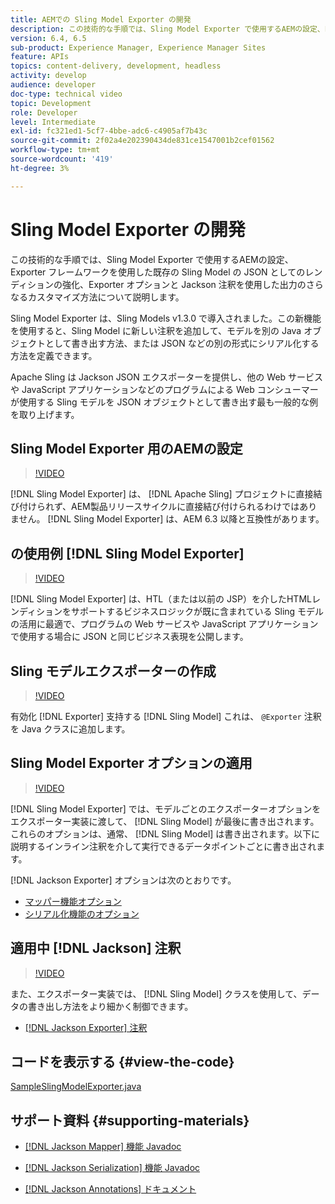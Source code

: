 ```yaml
---
title: AEMでの Sling Model Exporter の開発
description: この技術的な手順では、Sling Model Exporter で使用するAEMの設定、Exporter フレームワークを使用した既存の Sling Model の JSON としてのレンディションの強化、Exporter オプションと Jackson 注釈を使用した出力のさらなるカスタマイズ方法について説明します。
version: 6.4, 6.5
sub-product: Experience Manager, Experience Manager Sites
feature: APIs
topics: content-delivery, development, headless
activity: develop
audience: developer
doc-type: technical video
topic: Development
role: Developer
level: Intermediate
exl-id: fc321ed1-5cf7-4bbe-adc6-c4905af7b43c
source-git-commit: 2f02a4e202390434de831ce1547001b2cef01562
workflow-type: tm+mt
source-wordcount: '419'
ht-degree: 3%

---
```


# Sling Model Exporter の開発

この技術的な手順では、Sling Model Exporter で使用するAEMの設定、Exporter フレームワークを使用した既存の Sling Model の JSON としてのレンディションの強化、Exporter オプションと Jackson 注釈を使用した出力のさらなるカスタマイズ方法について説明します。

Sling Model Exporter は、Sling Models v1.3.0 で導入されました。この新機能を使用すると、Sling Model に新しい注釈を追加して、モデルを別の Java オブジェクトとして書き出す方法、または JSON などの別の形式にシリアル化する方法を定義できます。

Apache Sling は Jackson JSON エクスポーターを提供し、他の Web サービスや JavaScript アプリケーションなどのプログラムによる Web コンシューマーが使用する Sling モデルを JSON オブジェクトとして書き出す最も一般的な例を取り上げます。

## Sling Model Exporter 用のAEMの設定

>[!VIDEO](https://video.tv.adobe.com/v/16862/?quality=12&learn=on)

[!DNL Sling Model Exporter] は、 [!DNL Apache Sling] プロジェクトに直接結び付けられず、AEM製品リリースサイクルに直接結び付けられるわけではありません。 [!DNL Sling Model Exporter] は、AEM 6.3 以降と互換性があります。

## の使用例 [!DNL Sling Model Exporter]

>[!VIDEO](https://video.tv.adobe.com/v/16863/?quality=12&learn=on)

[!DNL Sling Model Exporter] は、HTL（または以前の JSP）を介したHTMLレンディションをサポートするビジネスロジックが既に含まれている Sling モデルの活用に最適で、プログラムの Web サービスや JavaScript アプリケーションで使用する場合に JSON と同じビジネス表現を公開します。

## Sling モデルエクスポーターの作成

>[!VIDEO](https://video.tv.adobe.com/v/16864/?quality=12&learn=on)

有効化 [!DNL Exporter] 支持する [!DNL Sling Model] これは、 `@Exporter` 注釈を Java クラスに追加します。

## Sling Model Exporter オプションの適用

>[!VIDEO](https://video.tv.adobe.com/v/16865/?quality=12&learn=on)

[!DNL Sling Model Exporter] では、モデルごとのエクスポーターオプションをエクスポーター実装に渡して、 [!DNL Sling Model] が最後に書き出されます。 これらのオプションは、通常、 [!DNL Sling Model] は書き出されます。以下に説明するインライン注釈を介して実行できるデータポイントごとに書き出されます。

[!DNL Jackson Exporter] オプションは次のとおりです。

* [マッパー機能オプション](https://static.javadoc.io/com.fasterxml.jackson.core/jackson-databind/2.8.5/com/fasterxml/jackson/databind/MapperFeature.html)
* [シリアル化機能のオプション](https://static.javadoc.io/com.fasterxml.jackson.core/jackson-databind/2.8.5/com/fasterxml/jackson/databind/SerializationFeature.html)

## 適用中 [!DNL Jackson] 注釈

>[!VIDEO](https://video.tv.adobe.com/v/16866/?quality=12&learn=on)

また、エクスポーター実装では、 [!DNL Sling Model] クラスを使用して、データの書き出し方法をより細かく制御できます。

* [[!DNL Jackson Exporter] 注釈](https://github.com/FasterXML/jackson-annotations/wiki/Jackson-Annotations)

## コードを表示する {#view-the-code}

[SampleSlingModelExporter.java](https://github.com/Adobe-Consulting-Services/acs-aem-samples/blob/master/core/src/main/java/com/adobe/acs/samples/models/SampleSlingModelExporter.java)

## サポート資料 {#supporting-materials}

* [[!DNL Jackson Mapper] 機能 Javadoc](https://static.javadoc.io/com.fasterxml.jackson.core/jackson-databind/2.8.5/com/fasterxml/jackson/databind/MapperFeature.html)
* [[!DNL Jackson Serialization] 機能 Javadoc](https://static.javadoc.io/com.fasterxml.jackson.core/jackson-databind/2.8.5/com/fasterxml/jackson/databind/SerializationFeature.html)

* [[!DNL Jackson Annotations] ドキュメント](https://github.com/FasterXML/jackson-annotations/wiki/Jackson-Annotations)
